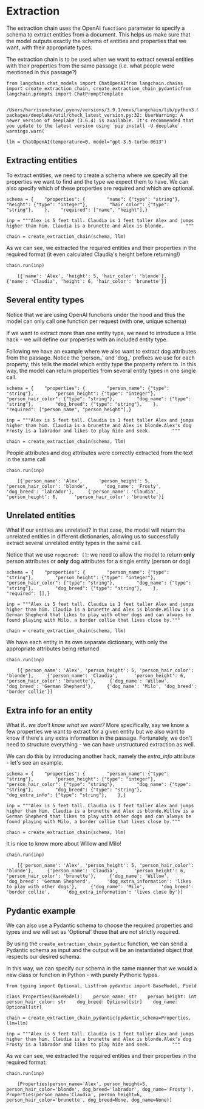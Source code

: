 Extraction
==========

The extraction chain uses the OpenAI `functions` parameter to specify a schema to extract entities from a document. This helps us make sure that the model outputs exactly the schema of entities and properties that we want, with their appropriate types.

The extraction chain is to be used when we want to extract several entities with their properties from the same passage (i.e. what people were mentioned in this passage?)

    from langchain.chat_models import ChatOpenAIfrom langchain.chains import create_extraction_chain, create_extraction_chain_pydanticfrom langchain.prompts import ChatPromptTemplate

        /Users/harrisonchase/.pyenv/versions/3.9.1/envs/langchain/lib/python3.9/site-packages/deeplake/util/check_latest_version.py:32: UserWarning: A newer version of deeplake (3.6.4) is available. It's recommended that you update to the latest version using `pip install -U deeplake`.      warnings.warn(

    llm = ChatOpenAI(temperature=0, model="gpt-3.5-turbo-0613")

Extracting entities[​](#extracting-entities "Direct link to Extracting entities")
---------------------------------------------------------------------------------

To extract entities, we need to create a schema where we specify all the properties we want to find and the type we expect them to have. We can also specify which of these properties are required and which are optional.

    schema = {    "properties": {        "name": {"type": "string"},        "height": {"type": "integer"},        "hair_color": {"type": "string"},    },    "required": ["name", "height"],}

    inp = """Alex is 5 feet tall. Claudia is 1 feet taller Alex and jumps higher than him. Claudia is a brunette and Alex is blonde.        """

    chain = create_extraction_chain(schema, llm)

As we can see, we extracted the required entities and their properties in the required format (it even calculated Claudia's height before returning!)

    chain.run(inp)

        [{'name': 'Alex', 'height': 5, 'hair_color': 'blonde'},     {'name': 'Claudia', 'height': 6, 'hair_color': 'brunette'}]

Several entity types[​](#several-entity-types "Direct link to Several entity types")
------------------------------------------------------------------------------------

Notice that we are using OpenAI functions under the hood and thus the model can only call one function per request (with one, unique schema)

If we want to extract more than one entity type, we need to introduce a little hack - we will define our properties with an included entity type.

Following we have an example where we also want to extract dog attributes from the passage. Notice the 'person_' and 'dog_' prefixes we use for each property; this tells the model which entity type the property refers to. In this way, the model can return properties from several entity types in one single call.

    schema = {    "properties": {        "person_name": {"type": "string"},        "person_height": {"type": "integer"},        "person_hair_color": {"type": "string"},        "dog_name": {"type": "string"},        "dog_breed": {"type": "string"},    },    "required": ["person_name", "person_height"],}

    inp = """Alex is 5 feet tall. Claudia is 1 feet taller Alex and jumps higher than him. Claudia is a brunette and Alex is blonde.Alex's dog Frosty is a labrador and likes to play hide and seek.        """

    chain = create_extraction_chain(schema, llm)

People attributes and dog attributes were correctly extracted from the text in the same call

    chain.run(inp)

        [{'person_name': 'Alex',      'person_height': 5,      'person_hair_color': 'blonde',      'dog_name': 'Frosty',      'dog_breed': 'labrador'},     {'person_name': 'Claudia',      'person_height': 6,      'person_hair_color': 'brunette'}]

Unrelated entities[​](#unrelated-entities "Direct link to Unrelated entities")
------------------------------------------------------------------------------

What if our entities are unrelated? In that case, the model will return the unrelated entities in different dictionaries, allowing us to successfully extract several unrelated entity types in the same call.

Notice that we use `required: []`: we need to allow the model to return **only** person attributes or **only** dog attributes for a single entity (person or dog)

    schema = {    "properties": {        "person_name": {"type": "string"},        "person_height": {"type": "integer"},        "person_hair_color": {"type": "string"},        "dog_name": {"type": "string"},        "dog_breed": {"type": "string"},    },    "required": [],}

    inp = """Alex is 5 feet tall. Claudia is 1 feet taller Alex and jumps higher than him. Claudia is a brunette and Alex is blonde.Willow is a German Shepherd that likes to play with other dogs and can always be found playing with Milo, a border collie that lives close by."""

    chain = create_extraction_chain(schema, llm)

We have each entity in its own separate dictionary, with only the appropriate attributes being returned

    chain.run(inp)

        [{'person_name': 'Alex', 'person_height': 5, 'person_hair_color': 'blonde'},     {'person_name': 'Claudia',      'person_height': 6,      'person_hair_color': 'brunette'},     {'dog_name': 'Willow', 'dog_breed': 'German Shepherd'},     {'dog_name': 'Milo', 'dog_breed': 'border collie'}]

Extra info for an entity[​](#extra-info-for-an-entity "Direct link to Extra info for an entity")
------------------------------------------------------------------------------------------------

What if.. _we don't know what we want?_ More specifically, say we know a few properties we want to extract for a given entity but we also want to know if there's any extra information in the passage. Fortunately, we don't need to structure everything - we can have unstructured extraction as well.

We can do this by introducing another hack, namely the _extra\_info_ attribute - let's see an example.

    schema = {    "properties": {        "person_name": {"type": "string"},        "person_height": {"type": "integer"},        "person_hair_color": {"type": "string"},        "dog_name": {"type": "string"},        "dog_breed": {"type": "string"},        "dog_extra_info": {"type": "string"},    },}

    inp = """Alex is 5 feet tall. Claudia is 1 feet taller Alex and jumps higher than him. Claudia is a brunette and Alex is blonde.Willow is a German Shepherd that likes to play with other dogs and can always be found playing with Milo, a border collie that lives close by."""

    chain = create_extraction_chain(schema, llm)

It is nice to know more about Willow and Milo!

    chain.run(inp)

        [{'person_name': 'Alex', 'person_height': 5, 'person_hair_color': 'blonde'},     {'person_name': 'Claudia',      'person_height': 6,      'person_hair_color': 'brunette'},     {'dog_name': 'Willow',      'dog_breed': 'German Shepherd',      'dog_extra_information': 'likes to play with other dogs'},     {'dog_name': 'Milo',      'dog_breed': 'border collie',      'dog_extra_information': 'lives close by'}]

Pydantic example[​](#pydantic-example "Direct link to Pydantic example")
------------------------------------------------------------------------

We can also use a Pydantic schema to choose the required properties and types and we will set as 'Optional' those that are not strictly required.

By using the `create_extraction_chain_pydantic` function, we can send a Pydantic schema as input and the output will be an instantiated object that respects our desired schema.

In this way, we can specify our schema in the same manner that we would a new class or function in Python - with purely Pythonic types.

    from typing import Optional, Listfrom pydantic import BaseModel, Field

    class Properties(BaseModel):    person_name: str    person_height: int    person_hair_color: str    dog_breed: Optional[str]    dog_name: Optional[str]

    chain = create_extraction_chain_pydantic(pydantic_schema=Properties, llm=llm)

    inp = """Alex is 5 feet tall. Claudia is 1 feet taller Alex and jumps higher than him. Claudia is a brunette and Alex is blonde.Alex's dog Frosty is a labrador and likes to play hide and seek.        """

As we can see, we extracted the required entities and their properties in the required format:

    chain.run(inp)

        [Properties(person_name='Alex', person_height=5, person_hair_color='blonde', dog_breed='labrador', dog_name='Frosty'),     Properties(person_name='Claudia', person_height=6, person_hair_color='brunette', dog_breed=None, dog_name=None)]